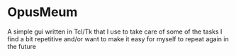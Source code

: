 # OpusMeum
A simple gui written in Tcl/Tk that I use to take care of some of the tasks I find a bit repetitive and/or want to make it easy for myself to repeat again in the future
